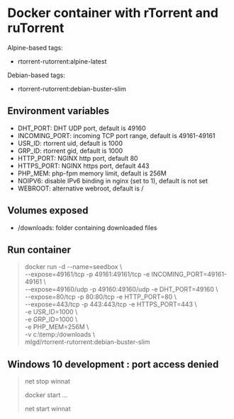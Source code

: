 # Docker container with rTorrent and ruTorrent

Alpine-based tags:

- rtorrent-rutorrent:alpine-latest

Debian-based tags:

- rtorrent-rutorrent:debian-buster-slim

## Environment variables

- DHT_PORT: DHT UDP port, default is 49160
- INCOMING_PORT: incoming TCP port range, default is 49161-49161
- USR_ID: rtorrent uid, default is 1000 
- GRP_ID: rtorrent gid, default is 1000
- HTTP_PORT: NGINX http port, default 80
- HTTPS_PORT: NGINX https port, default 443
- PHP_MEM: php-fpm memory limit, default is 256M
- NOIPV6: disable IPv6 binding in nginx (set to 1), default is not set
- WEBROOT: alternative webroot, default is /

## Volumes exposed

- /downloads: folder containing downloaded files

## Run container 

> docker run -d --name=seedbox \\\
>       --expose=49161/tcp -p 49161:49161/tcp -e INCOMING_PORT=49161-49161 \\\
>       --expose=49160/udp -p 49160:49160/udp -e DHT_PORT=49160 \\\
>       --expose=80/tcp -p 80:80/tcp -e HTTP_PORT=80 \\\
>       --expose=443/tcp -p 443:443/tcp -e HTTPS_PORT=443 \\\
>       -e USR_ID=1000 \\\
>       -e GRP_ID=1000 \\\
>       -e PHP_MEM=256M \\\
>       -v c:\temp:/downloads \\\
>       mlgd/rtorrent-rutorrent:debian-buster-slim

## Windows 10 development : port access denied

> net stop winnat
>
> docker start ...
>
> net start winnat
